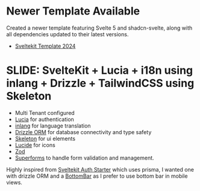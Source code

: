 # Newer Template Available
Created a newer template featuring Svelte 5 and shadcn-svelte, along with all dependencies updated to their latest versions.

- [Sveltekit Template 2024](https://github.com/ak4zh/sveltekit-template)

# SLIDE: SvelteKit + Lucia + i18n using inlang + Drizzle + TailwindCSS using Skeleton

- Multi Tenant configured
- [Lucia](https://lucia-auth.com/) for authentication
- [inlang](https://inlang.com) for language translation
- [Drizzle ORM](https://orm.drizzle.team/) for database connectivity and type safety
- [Skeleton](https://www.skeleton.dev) for ui elements
- [Lucide](https://lucide.dev) for icons
- [Zod](https://zod.dev)
- [Superforms](https://superforms.vercel.app) to handle form validation and management.

Highly inspired from [Sveltekit Auth Starter](https://github.com/delay/sveltekit-auth-starter) which uses prisma, I wanted one with drizzle ORM and a [BottomBar](https://github.com/delay/sveltekit-auth-starter/pull/10) as I prefer to use bottom bar in mobile views.
